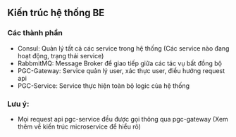## Kiến trúc hệ thống BE
### Các thành phần
- Consul: Quản lý tất cả các service trong hệ thống (Các service nào đang hoạt động, trạng thái service)
- RabbmitMQ: Message Broker để giao tiếp giữa các tác vụ bất đồng bộ
- PGC-Gateway: Service quản lý user, xác thực user, điều hướng request api
- PGC-Service: Service thực hiện toàn bộ logic của hệ thống

### Lưu ý:
- Mọi request api pgc-service đều được gọi thông qua pgc-gateway (Xem thêm về kiến trúc microservice để hiểu rõ)
